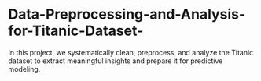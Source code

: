 # Data-Preprocessing-and-Analysis-for-Titanic-Dataset-
In this project, we systematically clean, preprocess, and analyze the Titanic dataset to extract meaningful insights and prepare it for predictive modeling. 
